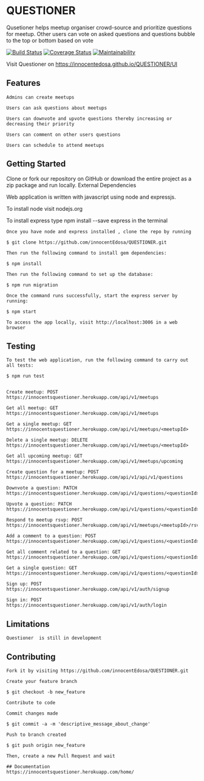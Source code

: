 # QUESTIONER


Qusetioner helps meetup organiser crowd-source and prioritize questions for meetup. Other users can
vote on asked questions and questions bubble to the top or bottom based on vote

[![Build Status](https://travis-ci.org/innocentEdosa/QUESTIONER.svg?branch=develop)](https://travis-ci.org/innocentEdosa/QUESTIONER) [![Coverage Status](https://coveralls.io/repos/github/innocentEdosa/QUESTIONER/badge.png?branch=develop)](https://coveralls.io/github/innocentEdosa/QUESTIONER?branch=develop) [![Maintainability](https://api.codeclimate.com/v1/badges/d924ca34755d0f465fa7/maintainability)](https://codeclimate.com/github/innocentEdosa/QUESTIONER/maintainability)


Visit Questioner on https://innocentedosa.github.io/QUESTIONER/UI

## Features

    Admins can create meetups

    Users can ask questions about meetups 

    Users can downvote and upvote questions thereby increasing or decreasing their priority

    Users can comment on other users questions
    
    Users can schedule to attend meetups

 

## Getting Started

Clone or fork our repository on GitHub or download the entire project as a zip package and run locally.
External Dependencies

Web application is written with javascript using node and expressjs.

To install node  visit nodejs.org

To install express type npm install --save express in the terminal

    Once you have node and express installed , clone the repo by running

    $ git clone https://github.com/innocentEdosa/QUESTIONER.git

    Then run the following command to install gem dependencies:

    $ npm install

    Then run the following command to set up the database:

    $ npm run migration

    Once the command runs successfully, start the express server by running:

    $ npm start

    To access the app locally, visit http://localhost:3006 in a web browser

## Testing

    To test the web application, run the following command to carry out all tests:

    $ npm run test
    
    
    Create meetup: POST https://innocentsquestioner.herokuapp.com/api/v1/meetups
    
    Get all meetup: GET https://innocentsquestioner.herokuapp.com/api/v1/meetups
    
    Get a single meetup: GET https://innocentsquestioner.herokuapp.com/api/v1/meetups/<meetupId>
    
    Delete a single meetup: DELETE https://innocentsquestioner.herokuapp.com/api/v1/meetups/<meetupId>
    
    Get all upcoming meetup: GET https://innocentsquestioner.herokuapp.com/api/v1/meetups/upcoming
    
    Create question for a meetup: POST https://innocentsquestioner.herokuapp.com/api/v1/api/v1/questions
    
    Downvote a question: PATCH https://innocentsquestioner.herokuapp.com/api/v1/questions/<questionId>/downvote
    
    Upvote a question: PATCH https://innocentsquestioner.herokuapp.com/api/v1/questions/<questionId>/upvote
    
    Respond to meetup rsvp: POST https://innocentsquestioner.herokuapp.com/api/v1/meetups/<meetupId>/rsvps
    
    Add a comment to a question: POST https://innocentsquestioner.herokuapp.com/api/v1/questions/<questionId>/comments
    
    Get all comment related to a question: GET https://innocentsquestioner.herokuapp.com/api/v1/questions/<questionId>/comments
    
    Get a single question: GET https://innocentsquestioner.herokuapp.com/api/v1/questions/<questionId>
    
    Sign up: POST https://innocentsquestioner.herokuapp.com/api/v1/auth/signup
    
    Sign in: POST https://innocentsquestioner.herokuapp.com/api/v1/auth/login



## Limitations

    Questioner  is still in development

## Contributing

    Fork it by visiting https://github.com/innocentEdosa/QUESTIONER.git

    Create your feature branch

    $ git checkout -b new_feature

    Contribute to code

    Commit changes made

    $ git commit -a -m 'descriptive_message_about_change'

    Push to branch created

    $ git push origin new_feature

    Then, create a new Pull Request and wait
    
    ## Documentation
    https://innocentsquestioner.herokuapp.com/home/
    
    

